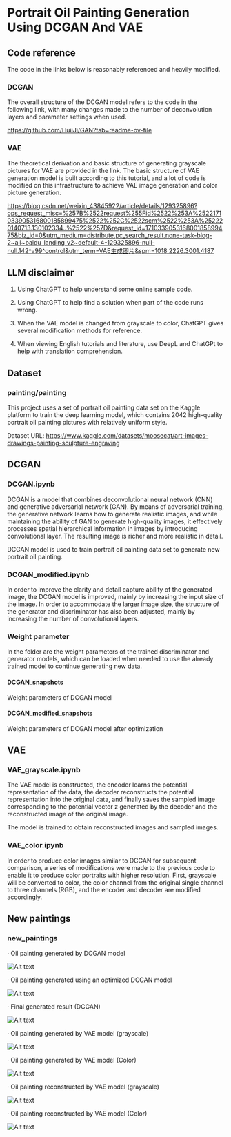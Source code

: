 # Portrait Oil Painting Generation Using DCGAN And VAE

## Code reference

The code in the links below is reasonably referenced and heavily modified.

### DCGAN

The overall structure of the DCGAN model refers to the code in the following link, with many changes made to the number of deconvolution layers and parameter settings when used.

https://github.com/HuiiJi/GAN?tab=readme-ov-file 

### VAE

The theoretical derivation and basic structure of generating grayscale pictures for VAE are provided in the link. The basic structure of VAE generation model is built according to this tutorial, and a lot of code is modified on this infrastructure to achieve VAE image generation and color picture generation.

https://blog.csdn.net/weixin_43845922/article/details/129325896?ops_request_misc=%257B%2522request%255Fid%2522%253A%2522171033905316800185899475%2522%252C%2522scm%2522%253A%252220140713.130102334..%2522%257D&request_id=171033905316800185899475&biz_id=0&utm_medium=distribute.pc_search_result.none-task-blog-2~all~baidu_landing_v2~default-4-129325896-null-null.142^v99^control&utm_term=VAE生成图片&spm=1018.2226.3001.4187

##  LLM disclaimer

1. Using ChatGPT to help understand some online sample code.

2. Using ChatGPT to help find a solution when part of the code runs wrong.
   
3. When the VAE model is changed from grayscale to color, ChatGPT gives several modification methods for reference.

4. When viewing English tutorials and literature, use DeepL and ChatGPt to help with translation comprehension.

## Dataset

### painting/painting

This project uses a set of portrait oil painting data set on the Kaggle platform to train the deep learning model, which contains 2042 high-quality portrait oil painting pictures with relatively uniform style.

Dataset URL: https://www.kaggle.com/datasets/moosecat/art-images-drawings-painting-sculpture-engraving

## DCGAN

### DCGAN.ipynb

DCGAN is a model that combines deconvolutional neural network (CNN) and generative adversarial network (GAN). By means of adversarial training, the generative network learns how to generate realistic images, and while maintaining the ability of GAN to generate high-quality images, it effectively processes spatial hierarchical information in images by introducing convolutional layer. The resulting image is richer and more realistic in detail.

DCGAN model is used to train portrait oil painting data set to generate new portrait oil painting.

### DCGAN_modified.ipynb

In order to improve the clarity and detail capture ability of the generated image, the DCGAN model is improved, mainly by increasing the input size of the image. In order to accommodate the larger image size, the structure of the generator and discriminator has also been adjusted, mainly by increasing the number of convolutional layers.

### Weight parameter

In the folder are the weight parameters of the trained discriminator and generator models, which can be loaded when needed to use the already trained model to continue generating new data.

#### DCGAN_snapshots

Weight parameters of DCGAN model

#### DCGAN_modified_snapshots

Weight parameters of DCGAN model after optimization

## VAE

### VAE_grayscale.ipynb

The VAE model is constructed, the encoder learns the potential representation of the data, the decoder reconstructs the potential representation into the original data, and finally saves the sampled image corresponding to the potential vector z generated by the decoder and the reconstructed image of the original image.

The model is trained to obtain reconstructed images and sampled images.

### VAE_color.ipynb

In order to produce color images similar to DCGAN for subsequent comparison, a series of modifications were made to the previous code to enable it to produce color portraits with higher resolution. First, grayscale will be converted to color, the color channel from the original single channel to three channels (RGB), and the encoder and decoder are modified accordingly.

## New paintings

### new_paintings

· Oil painting generated by DCGAN model

![Alt text](new_paintings/DCGAN.png)

· Oil painting generated using an optimized DCGAN model 

![Alt text](new_paintings/DCGAN_modified.png)

· Final generated result (DCGAN)

![Alt text](<new_paintings/Final_generated_result (DCGAN).png>)

· Oil painting generated by VAE model (grayscale)

![Alt text](new_paintings/VAE_sampled.png)

· Oil painting generated by VAE model (Color)

![Alt text](new_paintings/VAE_sampled_color.png)

· Oil painting reconstructed by VAE model (grayscale)

![Alt text](new_paintings/VAE_reconst.png)

· Oil painting reconstructed by VAE model (Color)

![Alt text](new_paintings/VAE_reconst_color.png)
